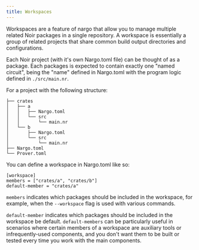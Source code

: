 ```yaml
---
title: Workspaces
---
```


Workspaces are a feature of nargo that allow you to manage multiple related Noir packages in a single repository. A workspace is essentially a group of related projects that share common build output directories and configurations.

Each Noir project (with it's own Nargo.toml file) can be thought of as a package. Each packages is expected to contain exactly one "named circuit", being the "name" defined in Nargo.toml with the program logic defined in `./src/main.nr`.

For a project with the following structure:

```tree
├── crates
│   ├── a
│   │   ├── Nargo.toml
│   │   └── src
│   │       └── main.nr
│   └── b
│       ├── Nargo.toml
│       └── src
│           └── main.nr
├── Nargo.toml
└── Prover.toml
```

You can define a workspace in Nargo.toml like so:

```
[workspace]
members = ["crates/a", "crates/b"]
default-member = "crates/a"
```

`members` indicates which packages should be included in the workspace, for example, when the `--workspace` flag is used with various commands.

`default-member` indicates which packages should be included in the workspace be default. `default-members` can be particularly useful in scenarios where certain members of a workspace are auxiliary tools or infrequently-used components, and you don't want them to be built or tested every time you work with the main components.
